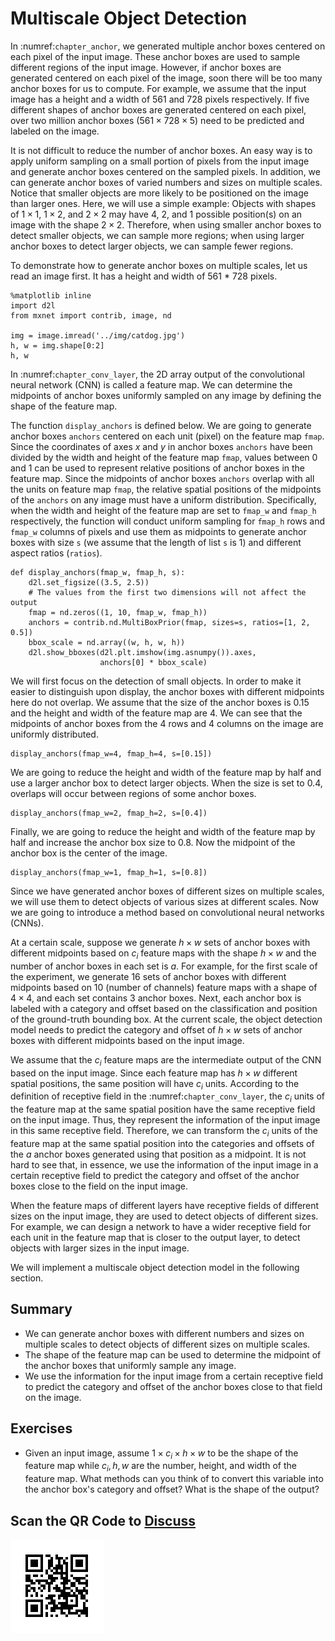 # Multiscale Object Detection

In :numref:`chapter_anchor`, we generated multiple anchor boxes centered on each pixel of the input image.  These anchor boxes are used to sample different regions of the input image. However, if anchor boxes are generated centered on each pixel of the image, soon there will be too many anchor boxes for us to compute. For example, we assume that the input image has a height and a width of 561 and 728 pixels respectively. If five different shapes of anchor boxes are generated centered on each pixel, over two million anchor boxes ($561 \times 728 \times 5$) need to be predicted and labeled on the image.

It is not difficult to reduce the number of anchor boxes.  An easy way is to apply uniform sampling on a small portion of pixels from the input image and generate anchor boxes centered on the sampled pixels. In addition, we can generate anchor boxes of varied numbers and sizes on multiple scales. Notice that smaller objects are more likely to be positioned on the image than larger ones.  Here, we will use a simple example: Objects with shapes of $1 \times 1$, $1 \times 2$, and $2 \times 2$ may have 4, 2, and 1 possible position(s) on an image with the shape $2 \times 2$. Therefore, when using smaller anchor boxes to detect smaller objects, we can sample more regions; when using larger anchor boxes to detect larger objects, we can sample fewer regions.

To demonstrate how to generate anchor boxes on multiple scales, let us read an image first.  It has a height and width of 561 * 728 pixels.

```{.python .input  n=1}
%matplotlib inline
import d2l
from mxnet import contrib, image, nd

img = image.imread('../img/catdog.jpg')
h, w = img.shape[0:2]
h, w
```

In
:numref:`chapter_conv_layer`, the 2D array output of the convolutional neural network (CNN) is called
a feature map.  We can determine the midpoints of anchor boxes uniformly sampled
on any image by defining the shape of the feature map.

The function `display_anchors` is defined below.  We are going to generate anchor boxes `anchors` centered on each unit (pixel) on the feature map `fmap`.  Since the coordinates of axes $x$ and $y$ in anchor boxes `anchors` have been divided by the width and height of the feature map `fmap`, values between 0 and 1 can be used to represent relative positions of anchor boxes in the feature map.  Since the midpoints of anchor boxes `anchors` overlap with all the units on feature map `fmap`, the relative spatial positions of the midpoints of the `anchors` on any image must have a uniform distribution.  Specifically, when the width and height of the feature map are set to `fmap_w` and `fmap_h` respectively, the function will conduct uniform sampling for `fmap_h` rows and `fmap_w` columns of pixels and use them as midpoints to generate anchor boxes with size `s` (we assume that the length of list `s` is 1) and different aspect ratios (`ratios`).

```{.python .input  n=2}
def display_anchors(fmap_w, fmap_h, s):
    d2l.set_figsize((3.5, 2.5))
    # The values from the first two dimensions will not affect the output
    fmap = nd.zeros((1, 10, fmap_w, fmap_h))
    anchors = contrib.nd.MultiBoxPrior(fmap, sizes=s, ratios=[1, 2, 0.5])
    bbox_scale = nd.array((w, h, w, h))
    d2l.show_bboxes(d2l.plt.imshow(img.asnumpy()).axes,
                    anchors[0] * bbox_scale)
```

We will first focus on the detection of small objects. In order to make it easier to distinguish upon display, the anchor boxes with different midpoints here do not overlap. We assume that the size of the anchor boxes is 0.15 and the height and width of the feature map are 4. We can see that the midpoints of anchor boxes from the 4 rows and 4 columns on the image are uniformly distributed.

```{.python .input  n=3}
display_anchors(fmap_w=4, fmap_h=4, s=[0.15])
```

We are going to reduce the height and width of the feature map by half and use a larger anchor box to detect larger objects. When the size is set to 0.4, overlaps will occur between regions of some anchor boxes.

```{.python .input  n=4}
display_anchors(fmap_w=2, fmap_h=2, s=[0.4])
```

Finally, we are going to reduce the height and width of the feature map by half and increase the anchor box size to 0.8. Now the midpoint of the anchor box is the center of the image.

```{.python .input  n=5}
display_anchors(fmap_w=1, fmap_h=1, s=[0.8])
```

Since we have generated anchor boxes of different sizes on multiple scales, we will use them to detect objects of various sizes at different scales. Now we are going to introduce a method based on convolutional neural networks (CNNs).

At a certain scale, suppose we generate $h \times w$ sets of anchor boxes with different midpoints based on $c_i$ feature maps with the shape $h \times w$ and the number of anchor boxes in each set is $a$. For example, for the first scale of the experiment, we generate 16 sets of anchor boxes with different midpoints based on 10 (number of channels) feature maps with a shape of $4 \times 4$, and each set contains 3 anchor boxes.
Next, each anchor box is labeled with a category and offset based on the classification and position of the ground-truth bounding box. At the current scale, the object detection model needs to predict the category and offset of $h \times w$ sets of anchor boxes with different midpoints based on the input image.

We assume that the $c_i$ feature maps are the intermediate output of the CNN
based on the input image. Since each feature map has $h \times w$ different
spatial positions, the same position will have $c_i$ units.  According to the
definition of receptive field in the
:numref:`chapter_conv_layer`, the $c_i$ units of the feature map at the same spatial position have
the same receptive field on the input image. Thus, they represent the
information of the input image in this same receptive field.  Therefore, we can
transform the $c_i$ units of the feature map at the same spatial position into
the categories and offsets of the $a$ anchor boxes generated using that position
as a midpoint.  It is not hard to see that, in essence, we use the information
of the input image in a certain receptive field to predict the category and
offset of the anchor boxes close to the field on the input image.

When the feature maps of different layers have receptive fields of different sizes on the input image, they are used to detect objects of different sizes. For example, we can design a network to have a wider receptive field for each unit in the feature map that is closer to the output layer, to detect objects with larger sizes in the input image.

We will implement a multiscale object detection model in the following section.


## Summary

* We can generate anchor boxes with different numbers and sizes on multiple scales to detect objects of different sizes on multiple scales.
* The shape of the feature map can be used to determine the midpoint of the anchor boxes that uniformly sample any image.
* We use the information for the input image from a certain receptive field to predict the category and offset of the anchor boxes close to that field on the image.


## Exercises

* Given an input image, assume $1 \times c_i \times h \times w$ to be the shape of the feature map while $c_i, h, w$ are the number, height, and width of the feature map. What methods can you think of to convert this variable into the anchor box's category and offset? What is the shape of the output?

## Scan the QR Code to [Discuss](https://discuss.mxnet.io/t/2446)

![](../img/qr_multiscale-object-detection.svg)
